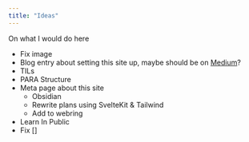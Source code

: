 ```yaml
---
title: "Ideas"
---
```


On what I would do here

- Fix image
- Blog entry about setting this site up, maybe should be on [Medium](Outlets.md)?
- TILs
- PARA Structure
- Meta page about this site 
	- Obsidian
	- Rewrite plans using SvelteKit & Tailwind
	- Add to webring 
- Learn In Public
- Fix []
